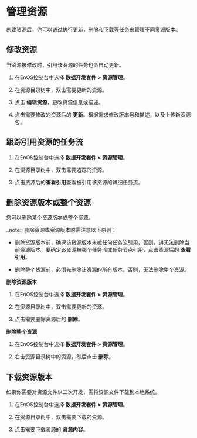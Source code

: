 # 管理资源

创建资源后，你可以通过执行更新，删除和下载等任务来管理不同资源版本。


## 修改资源<edit>

当资源被修改时，引用该资源的任务也会自动更新。

1. 在EnOS控制台中选择 **数据开发套件 > 资源管理**。

2. 在资源目录树中，双击需要更新的资源。

3. 点击 **编辑资源**，更改资源信息或描述。

4. 点击需要修改的资源后的 **更新**。根据需求修改版本号和描述，以及上传新资源包。


## 跟踪引用资源的任务流<trace>

1. 在EnOS控制台中选择 **数据开发套件 > 资源管理**。

2. 在资源目录树中，双击需要追踪的资源。

3. 点击资源后的**查看引用**查看被引用该资源的详细任务流。


## 删除资源版本或整个资源<delete>

您可以删除某个资源版本或整个资源。

..note:: 删除资源或资源版本时需注意以下原则：

- 删除资源版本前，确保该资源版本未被任何任务流引用，否则，讲无法删除当前资源版本。要确定该资源被哪个任务流或任务节点引用，点击资源后的 **查看引用**。

- 删除整个资源前，必须先删除该资源的所有版本。否则，无法删除整个资源。


**删除资源版本**

1. 在EnOS控制台中选择 **数据开发套件 > 资源管理**。

2. 在资源目录树中，双击需要更新的资源。

3. 点击需要删除资源后的 **删除**。

**删除整个资源**

1. 在EnOS控制台中选择 **数据开发套件 > 资源管理**。

2. 右击资源目录树中的资源，然后点击 **删除**。


## 下载资源版本<download>

如果你需要对资源文件以二次开发，需将资源文件下载到本地系统。

1. 在EnOS控制台中选择 **数据开发套件 > 资源管理**。

2. 在资源目录树中，双击需要下载的资源。

3. 点击需要下载资源的 **资源内容**。
